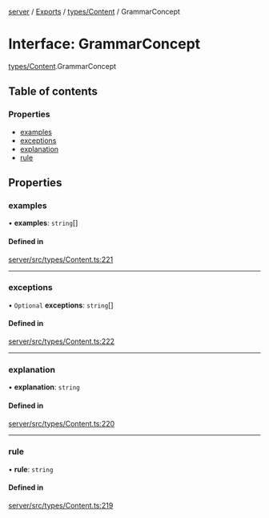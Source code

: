 [server](../README.md) / [Exports](../modules.md) / [types/Content](../modules/types_Content.md) / GrammarConcept

# Interface: GrammarConcept

[types/Content](../modules/types_Content.md).GrammarConcept

## Table of contents

### Properties

- [examples](types_Content.GrammarConcept.md#examples)
- [exceptions](types_Content.GrammarConcept.md#exceptions)
- [explanation](types_Content.GrammarConcept.md#explanation)
- [rule](types_Content.GrammarConcept.md#rule)

## Properties

### examples

• **examples**: `string`[]

#### Defined in

[server/src/types/Content.ts:221](https://github.com/niklas-joh/french-learning-platform/blob/f88c80a984d39a715bd427891d156cc94cff3831/server/src/types/Content.ts#L221)

___

### exceptions

• `Optional` **exceptions**: `string`[]

#### Defined in

[server/src/types/Content.ts:222](https://github.com/niklas-joh/french-learning-platform/blob/f88c80a984d39a715bd427891d156cc94cff3831/server/src/types/Content.ts#L222)

___

### explanation

• **explanation**: `string`

#### Defined in

[server/src/types/Content.ts:220](https://github.com/niklas-joh/french-learning-platform/blob/f88c80a984d39a715bd427891d156cc94cff3831/server/src/types/Content.ts#L220)

___

### rule

• **rule**: `string`

#### Defined in

[server/src/types/Content.ts:219](https://github.com/niklas-joh/french-learning-platform/blob/f88c80a984d39a715bd427891d156cc94cff3831/server/src/types/Content.ts#L219)
